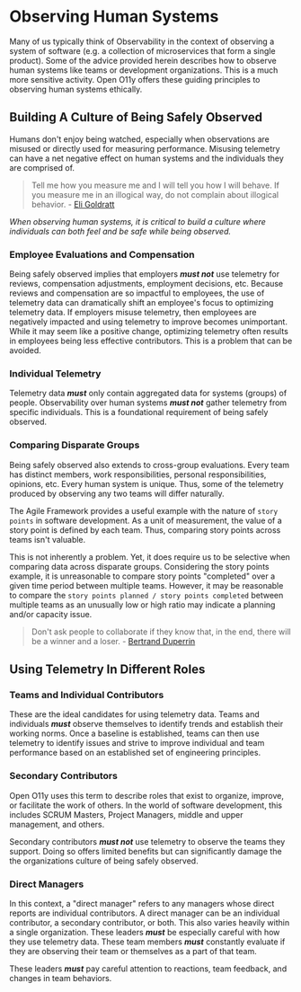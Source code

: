 # Observing Human Systems

Many of us typically think of Observability in the context of observing a system of
software (e.g. a collection of microservices that form a single product). Some of the
advice provided herein describes how to observe human systems like teams or development
organizations. This is a much more sensitive activity. Open O11y offers these guiding
principles to observing human systems ethically.

## Building A Culture of Being Safely Observed

Humans don't enjoy being watched, especially when observations are misused or directly
used for measuring performance. Misusing telemetry can have a net negative effect on human
systems and the individuals they are comprised of.

> Tell me how you measure me and I will tell you how I will behave. If you measure me in
> an illogical way, do not complain about illogical behavior.
> \- [Eli Goldratt](https://en.wikiquote.org/wiki/Eliyahu_M._Goldratt#The_Haystack_Syndrome_(1990))

*When observing human systems, it is critical to build a culture where individuals can
both feel and be safe while being observed.*

### Employee Evaluations and Compensation

Being safely observed implies that employers ***must not*** use telemetry for reviews,
compensation adjustments, employment decisions, etc. Because reviews and compensation are
so impactful to employees, the use of telemetry data can dramatically shift an employee's
focus to optimizing telemetry data. If employers misuse telemetry, then employees are
negatively impacted and using telemetry to improve becomes unimportant. While it may seem
like a positive change, optimizing telemetry often results in employees being less
effective contributors. This is a problem that can be avoided.

### Individual Telemetry

Telemetry data ***must*** only contain aggregated data for systems (groups) of people.
Observability over human systems ***must not*** gather telemetry from specific
individuals. This is a foundational requirement of being safely observed.

### Comparing Disparate Groups

Being safely observed also extends to cross-group evaluations. Every team has distinct
members, work responsibilities, personal responsibilities, opinions, etc. Every human
system is unique. Thus, some of the telemetry produced by observing any two teams will
differ naturally.

The Agile Framework provides a useful example with the nature of `story points` in
software development. As a unit of measurement, the value of a story point is defined by
each team. Thus, comparing story points across teams isn't valuable.

This is not inherently a problem. Yet, it does require us to be selective when comparing
data across disparate groups. Considering the story points example, it is unreasonable to
compare story points "completed" over a given time period between multiple teams. However,
it may be reasonable to compare the `story points planned / story points completed`
between multiple teams as an unusually low or high ratio may indicate a planning and/or
capacity issue.

> Don't ask people to collaborate if they know that, in the end, there will be a winner
> and a loser.
> \- [Bertrand Duperrin](https://www.duperrin.com/english/2014/06/23/quote-tell-how-you-measure-and-i-will-tell-you-how-i-will-behave/)

## Using Telemetry In Different Roles

### Teams and Individual Contributors

These are the ideal candidates for using telemetry data. Teams and individuals ***must***
observe themselves to identify trends and establish their working norms. Once a baseline
is established, teams can then use telemetry to identify issues and strive to improve
individual and team performance based on an established set of engineering principles.

### Secondary Contributors

Open O11y uses this term to describe roles that exist to organize, improve, or facilitate
the work of others. In the world of software development, this includes SCRUM Masters,
Project Managers, middle and upper management, and others.

Secondary contributors ***must not*** use telemetry to observe the teams they support.
Doing so offers limited benefits but can significantly damage the the organizations
culture of being safely observed.

### Direct Managers

In this context, a "direct manager" refers to any managers whose direct reports are
individual contributors. A direct manager can be an individual contributor, a secondary
contributor, or both. This also varies heavily within a single organization. These leaders
***must*** be especially careful with how they use telemetry data. These team members
***must*** constantly evaluate if they are observing their team or themselves as a part of
that team.

These leaders ***must*** pay careful attention to reactions, team feedback, and changes in
team behaviors.
